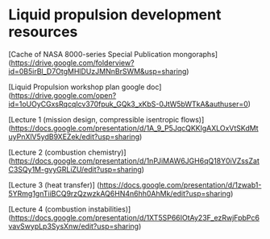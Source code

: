 Liquid propulsion development resources
============
[Cache of NASA 8000-series Special Publication mongoraphs]
(https://drive.google.com/folderview?id=0B5irBl_D7OtgMHlDUzJMNnBrSWM&usp=sharing)

[Liquid Propulsion workshop plan google doc]
(https://drive.google.com/open?id=1oUOyCGxsRqcqIcv370fpuk_GQk3_xKbS-0JtW5bWTkA&authuser=0)

[Lecture 1 (mission design, compressible isentropic flows)]
(https://docs.google.com/presentation/d/1A_9_P5JqcQKKlgAXLOxVtSKdMtuyPnXlV5ydB9XEZek/edit?usp=sharing)

[Lecture 2 (combustion chemistry)]
(https://docs.google.com/presentation/d/1nPJiMAW6JGH6qQ18Y0iVZssZatC3SQy1M-gvyGRLiZU/edit?usp=sharing)

[Lecture 3 (heat transfer)]
(https://docs.google.com/presentation/d/1zwab1-5YRmg1gnTiiBCQ9rzQzwzkAQ6HN4n6hh0AhMk/edit?usp=sharing)

[Lecture 4 (combustion instabilities)]
(https://docs.google.com/presentation/d/1XT5SP66IOtAy23F_ezRwjFpbPc6vavSwypLp3SysXnw/edit?usp=sharing)

